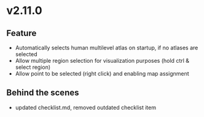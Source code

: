 # v2.11.0

## Feature

- Automatically selects human multilevel atlas on startup, if no atlases are selected
- Allow multiple region selection for visualization purposes (hold ctrl & select region)
- Allow point to be selected (right click) and enabling map assignment

## Behind the scenes

- updated checklist.md, removed outdated checklist item
